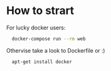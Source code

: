 # How to strart

For lucky docker users:

```bash
  docker-compose run --rm web
```

Othervise take a look to Dockerfile or :)

```bash
  apt-get install docker
```
